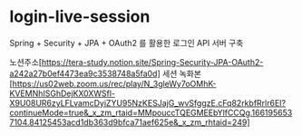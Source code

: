 # login-live-session
Spring + Security + JPA + OAuth2  를 활용한 로그인 API 서버 구축

노션주소[https://tera-study.notion.site/Spring-Security-JPA-OAuth2-a242a27b0ef4473ea9c3538748a5fa0d]
세션 녹화본[https://us02web.zoom.us/rec/play/N_3gleWy7oOMhK-KVEMNhISGhDejKX0XWSfl-X9U08UR6zyLFLvamcDyiZYU95NzKESJajG_wvSfggzE.cFq82rkbfRrlr6EI?continueMode=true&_x_zm_rtaid=MMpouccTQEGMEEbYlfCCQg.1661956537104.84125453acd1db363d9bfca71aef625e&_x_zm_rhtaid=249]
